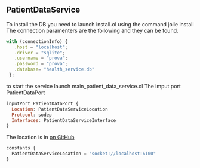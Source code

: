## PatientDataService
To install the DB you need to launch install.ol using the command jolie install
The connection paramenters are the following and they can be found.

```javascript
with (connectionInfo) {
   .host = "localhost";
   .driver = "sqlite";
   .username = "prova";
   .password = "prova";
   .database= "health_service.db"
 };
```
to start the service launch main_patient_data_service.ol
The imput port PatientDataPort

```javascript
inputPort PatientDataPort {
  Location: PatientDataServiceLocation
  Protocol: sodep
  Interfaces: PatientDataServiceInterface
}
```
The location is in [on GitHub](https://github.com/bmaschio/HealthServiceDemo/tree/master/PublicResources/config/locations.iol)
```javascript
constants {
  PatientDataServiceLocation = "socket://localhost:6100"
}

